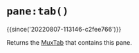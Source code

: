 # `pane:tab()`

{{since('20220807-113146-c2fee766')}}

Returns the [MuxTab](../MuxTab/index.md) that contains this pane.

